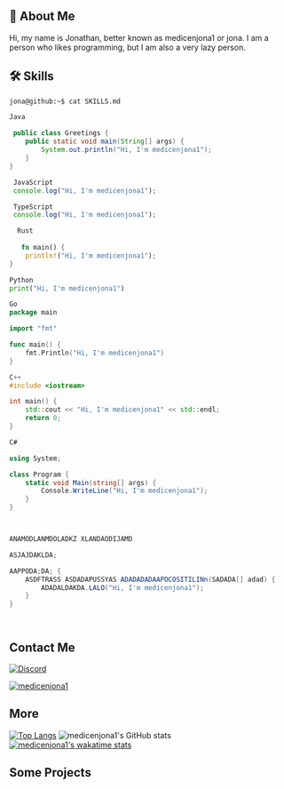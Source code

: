 ## 🚀 About Me
Hi, my name is Jonathan, better known as medicenjona1 or jona. I am a person who likes programming, but I am also a very lazy person.

## 🛠 Skills

```
jona@github:~$ cat SKILLS.md
```
```Java
Java 
 
 public class Greetings {
    public static void main(String[] args) {
        System.out.println("Hi, I'm medicenjona1");
    }
}
```

```Javascript
 JavaScript 
 console.log("Hi, I'm medicenjona1");
```

```Typescript
 TypeScript
 console.log("Hi, I'm medicenjona1");
```

```Rust
  Rust
  
   fn main() {
    println!("Hi, I'm medicenjona1");
}
```

```Python
Python
print("Hi, I'm medicenjona1")
```

```Go
Go
package main

import "fmt"

func main() {
    fmt.Println("Hi, I'm medicenjona1")
}
```


```C++
C++
#include <iostream>

int main() {
    std::cout << "Hi, I'm medicenjona1" << std::endl;
    return 0;
}
```

```C#
C#

using System;

class Program {
    static void Main(string[] args) {
        Console.WriteLine("Hi, I'm medicenjona1");
    }
}




```

```C#
ANAMODLANMDOLADKZ XLANDAODIJAMD

ASJAJDAKLDA;

AAPPODA;DA; {
    ASDFTRASS ASDADAPUSSYAS ADADADADAAPOCOSITILINn(SADADA[] adad) {
        ADADALDAKDA.LALO("Hi, I'm medicenjona1");
    }
}




```




## Contact Me

[![Discord](https://img.shields.io/badge/-medicenjona1%232949-7289DA?style=flat-square&logo=discord&logoColor=white&link=https://discordapp.com/users/medicenjona1)](https://discordapp.com/users/medicenjona1)



[![medicenjona1](https://lanyard.cnrad.dev/api/713921751335043201)](https://discord.com/users/713921751335043201)

## More

[![Top Langs](https://github-readme-stats.vercel.app/api/top-langs/?username=medicenjona1)](https://github.com/anuraghazra/github-readme-stats) 
![medicenjona1's GitHub stats](https://github-readme-stats.vercel.app/api?username=medicenjona1&show_icons=true&theme=dark)
[![medicenjona1's wakatime stats](https://github-readme-stats.vercel.app/api/wakatime?username=medicenjona1)](https://github.com/anuraghazra/github-readme-stats)





## Some Projects
